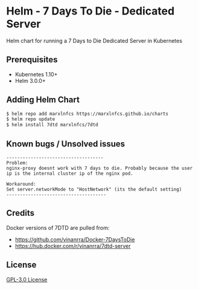 # Helm - 7 Days To Die - Dedicated Server
Helm chart for running a 7 Days to Die Dedicated Server in Kubernetes

## Prerequisites
* Kubernetes 1.10+
* Helm 3.0.0+

## Adding Helm Chart

```bash
$ helm repo add marxlnfcs https://marxlnfcs.github.io/charts
$ helm repo update
$ helm install 7dtd marxlnfcs/7dtd
```

## Known bugs / Unsolved issues
```
------------------------------------
Problem: 
nginx-proxy doesnt work with 7 days to die. Probably because the user ip is the internal cluster ip of the nginx pod.

Workaround: 
Set server.networkMode to "HostNetwork" (its the default setting)
-------------------------------------
```

## Credits
Docker versions of 7DTD are pulled from:
* https://github.com/vinanrra/Docker-7DaysToDie
* https://hub.docker.com/r/vinanrra/7dtd-server


## License

[GPL-3.0 License](/LICENSE.md)